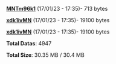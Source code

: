 [**MNTm96k1**](/data/MNTm96k1.txt) (17/01/23 - 17:35)- 713 bytes

[**xdk1ivMN**](/data/xdk1ivMN.txt) (17/01/23 - 17:35)- 19100 bytes

[**xdk1ivMN**](/data/xdk1ivMN.txt) (17/01/23 - 17:35)- 19100 bytes

**Total Datas**: 4947

**Total Size**: 30.35 MB / 30.4 MB